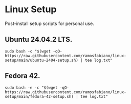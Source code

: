 # Linux Setup

Post-install setup scripts for personal use.


## Ubuntu 24.04.2 LTS.

`sudo bash -c "$(wget -qO- https://raw.githubusercontent.com/ramosfabiano/linux-setup/main/ubuntu-2404-setup.sh) | tee log.txt"`


## Fedora 42.

`sudo bash -e -c "$(wget -qO- https://raw.githubusercontent.com/ramosfabiano/linux-setup/main/fedora-42-setup.sh) | tee log.txt"`
